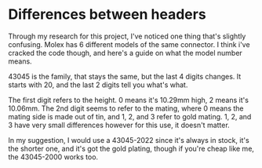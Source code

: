 # Differences between headers
Through my research for this project, I've noticed one thing that's slightly confusing. Molex has 6 different models of the same connector.
I think i've cracked the code though, and here's a guide on what the model number means.

43045 is the family, that stays the same, but the last 4 digits changes. It starts with 20, and the last 2 digits tell you what's what.

The first digit refers to the height. 0 means it's 10.29mm high, 2 means it's 10.06mm. The 2nd digit seems to refer to the mating, where 0 means the mating side is made out of tin, and 1, 2, and 3 refer to gold mating.
1, 2, and 3 have very small differences however for this use, it doesn't matter.

In my suggestion, I would use a 43045-2022 since it's always in stock, it's the shorter one, and it's got the gold plating, though if you're cheap like me, the 43045-2000 works too.
